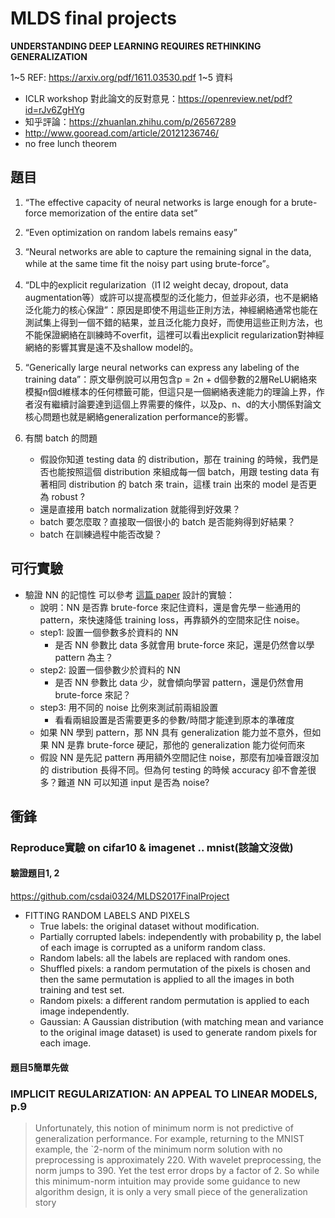 # MLDS final projects

<b>UNDERSTANDING DEEP LEARNING REQUIRES RETHINKING
GENERALIZATION</b>

1~5 REF: https://arxiv.org/pdf/1611.03530.pdf
1~5 資料
- ICLR workshop 對此論文的反對意見：https://openreview.net/pdf?id=rJv6ZgHYg
- 知乎評論：https://zhuanlan.zhihu.com/p/26567289
- http://www.gooread.com/article/20121236746/
- no free lunch theorem


題目
---

1. “The effective capacity of neural networks is large enough for a brute-force memorization of the entire data set” 
2. “Even optimization on random labels remains easy” 
3. “Neural networks are able to capture the remaining signal in the data, while at the same time fit the noisy part using brute-force”。 
4. “DL中的explicit regularization（l1 l2 weight decay, dropout, data augmentation等）或許可以提高模型的泛化能力，但並非必須，也不是網絡泛化能力的核心保證”：原因是即使不用這些正則方法，神經網絡通常也能在測試集上得到一個不錯的結果，並且泛化能力良好，而使用這些正則方法，也不能保證網絡在訓練時不overfit，這裡可以看出explicit regularization對神經網絡的影響其實是遠不及shallow model的。 
5. “Generically large neural networks can express any labeling of the training data”：原文舉例說可以用包含p = 2n + d個參數的2層ReLU網絡來模擬n個d維樣本的任何標籤可能，但這只是一個網絡表達能力的理論上界，作者沒有繼續討論要達到這個上界需要的條件，以及p、n、d的大小關係對論文核心問題也就是網絡generalization performance的影響。


6. 有關 batch 的問題
    - 假設你知道 testing data 的 distribution，那在 training 的時候，我們是否也能按照這個 distribution 來組成每一個 batch，用跟 testing data 有著相同 distribution 的 batch 來 train，這樣 train 出來的 model 是否更為 robust ? 
    - 還是直接用 batch normalization 就能得到好效果？
    - batch 要怎麼取？直接取一個很小的 batch 是否能夠得到好結果？
    - batch 在訓練過程中能否改變？


可行實驗
---

- 驗證 NN 的記憶性
可以參考 [這篇 paper](https://openreview.net/pdf?id=rJv6ZgHYg) 設計的實驗：
    - 說明：NN 是否靠 brute-force 來記住資料，還是會先學ㄧ些通用的 pattern，來快速降低 training loss，再靠額外的空間來記住 noise。
    - step1: 設置一個參數多於資料的 NN
        - 是否 NN 參數比 data 多就會用 brute-force 來記，還是仍然會以學 pattern 為主？
    - step2: 設置一個參數少於資料的 NN
        - 是否 NN 參數比 data 少，就會傾向學習 pattern，還是仍然會用 brute-force 來記？
    - step3: 用不同的 noise 比例來測試前兩組設置
        - 看看兩組設置是否需要更多的參數/時間才能達到原本的準確度
    - 如果 NN 學到 pattern，那 NN 具有 generalization 能力並不意外，但如果 NN 是靠 brute-force 硬記，那他的 generalization 能力從何而來
    - 假設 NN 是先記 pattern 再用額外空間記住 noise，那麼有加噪音跟沒加的 distribution 長得不同。但為何 testing 的時候 accuracy 卻不會差很多？難道 NN 可以知道 input 是否為 noise?

## 衝鋒
### Reproduce實驗 on cifar10 & imagenet .. mnist(該論文沒做)
#### 驗證題目1, 2
https://github.com/csdai0324/MLDS2017FinalProject
-  FITTING RANDOM LABELS AND PIXELS
    - True labels: the original dataset without modification.
    - Partially corrupted labels: independently with probability p, the label of each image is corrupted as a uniform random class.
    - Random labels: all the labels are replaced with random ones.
    - Shuffled pixels: a random permutation of the pixels is chosen and then the same permutation is applied to all the images in both training and test set.
    - Random pixels: a different random permutation is applied to each image independently.
    - Gaussian: A Gaussian distribution (with matching mean and variance to the original image dataset) is used to generate random pixels for each image.
#### 題目5簡單先做


### IMPLICIT REGULARIZATION: AN APPEAL TO LINEAR MODELS, p.9 
> Unfortunately, this notion of minimum norm is not predictive of generalization performance. For example, returning to the MNIST example, the `2-norm of the minimum norm solution with no preprocessing is approximately 220. With wavelet preprocessing, the norm jumps to 390. Yet the test error drops by a factor of 2. So while this minimum-norm intuition may provide some guidance to new algorithm design, it is only a very small piece of the generalization story

